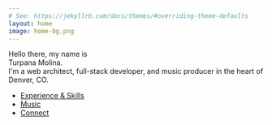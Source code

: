 ```yaml
---
# See: https://jekyllrb.com/docs/themes/#overriding-theme-defaults
layout: home
image: home-bg.png
---
```

<div id="home-hello">
  <p>
    Hello there, my name is<br />
    <span class="home-name">Turpana Molina.</span><br />
    <span class="home-description">I'm a web architect, full-stack developer, and music producer in the heart of Denver, CO.</span>
  </p>
</div>
<ul id="home-menu">
  <li><a href="/experience-and-skills" class="home-menu-link var-ex">Experience &amp; Skills</a></li>
  <li><a href="/music" class="home-menu-link var-mu">Music</a></li>
  <!--
  <li><a href="/blog" class="home-menu-link var-bl">Blog</a></li>
  -->
  <li><a href="/connect" class="home-menu-link var-co">Connect</a></li>
</ul>

